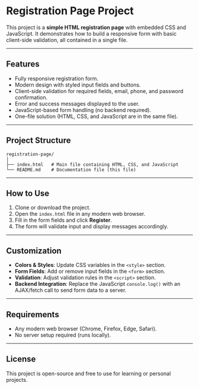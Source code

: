 # Registration Page Project

This project is a **simple HTML registration page** with embedded CSS and JavaScript. It demonstrates how to build a responsive form with basic client-side validation, all contained in a single file.

---

## Features

* Fully responsive registration form.
* Modern design with styled input fields and buttons.
* Client-side validation for required fields, email, phone, and password confirmation.
* Error and success messages displayed to the user.
* JavaScript-based form handling (no backend required).
* One-file solution (HTML, CSS, and JavaScript are in the same file).

---

## Project Structure

```
registration-page/
│
├── index.html   # Main file containing HTML, CSS, and JavaScript
└── README.md    # Documentation file (this file)
```

---

## How to Use

1. Clone or download the project.
2. Open the `index.html` file in any modern web browser.
3. Fill in the form fields and click **Register**.
4. The form will validate input and display messages accordingly.

---

## Customization

* **Colors & Styles**: Update CSS variables in the `<style>` section.
* **Form Fields**: Add or remove input fields in the `<form>` section.
* **Validation**: Adjust validation rules in the `<script>` section.
* **Backend Integration**: Replace the JavaScript `console.log()` with an AJAX/fetch call to send form data to a server.

---

## Requirements

* Any modern web browser (Chrome, Firefox, Edge, Safari).
* No server setup required (runs locally).

---

## License

This project is open-source and free to use for learning or personal projects.
